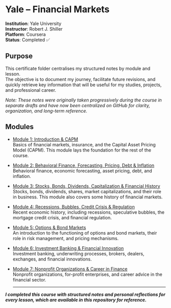 # Yale – Financial Markets

**Institution**: Yale University  
**Instructor**: Robert J. Shiller  
**Platform**: Coursera  
**Status**: Completed ✅

## Purpose
This certificate folder centralises my structured notes by module and lesson.  
The objective is to document my journey, facilitate future revisions, and quickly retrieve key information that will be useful for my studies, projects, and professional career.

*Note: These notes were originally taken progressively during the course in separate drafts and have now been centralized on GitHub for clarity, organization, and long-term reference.*


## Modules
- [Module 1: Introduction & CAPM](module_1/README.md)  
  Basics of financial markets, insurance, and the Capital Asset Pricing Model (CAPM). This module lays the foundation for the rest of the course.

- [Module 2: Behavioral Finance, Forecasting, Pricing, Debt & Inflation](module_2/README.md)  
  Behavioral finance, economic forecasting, asset pricing, debt, and inflation.

- [Module 3: Stocks, Bonds, Dividends, Capitalization & Financial History](module_3/README.md)  
  Stocks, bonds, dividends, shares, market capitalizations, and their role in business. This module also covers some history of financial markets.

- [Module 4: Recessions, Bubbles, Credit Crisis & Regulation](module_4/README.md)  
  Recent economic history, including recessions, speculative bubbles, the mortgage credit crisis, and financial regulation.

- [Module 5: Options & Bond Markets](module_5/README.md)  
  An introduction to the functioning of options and bond markets, their role in risk management, and pricing mechanisms.

- [Module 6: Investment Banking & Financial Innovation](module_6/README.md)  
  Investment banking, underwriting processes, brokers, dealers, exchanges, and financial innovations.

- [Module 7: Nonprofit Organizations & Career in Finance](module_7/README.md)  
  Nonprofit organizations, for-profit enterprises, and career advice in the financial sector.
  
  ---

***I completed this course with structured notes and personal reflections for every lesson, which are available in this repository for reference.***
